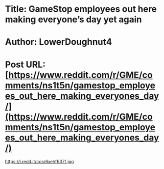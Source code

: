 # Title: GameStop employees out here making everyone’s day yet again
# Author: LowerDoughnut4
# Post URL: [https://www.reddit.com/r/GME/comments/ns1t5n/gamestop_employees_out_here_making_everyones_day/](https://www.reddit.com/r/GME/comments/ns1t5n/gamestop_employees_out_here_making_everyones_day/)


https://i.redd.it/cosr6xehf6371.jpg